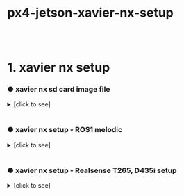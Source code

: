 # px4-jetson-xavier-nx-setup
<br>
<br>

# 1. xavier nx setup
### ● xavier nx sd card image file

<details><summary>[click to see]</summary>
  
  - Download the image file fomr nvidia [Jetson Download Center](https://developer.nvidia.com/embedded/downloads)   
     In my case, 4.5.1 was the latest one, so I downloaded this   
     
  - Write the image file to your sd card with [Rufus](https://rufus.ie/en/) or [Etcher](https://www.balena.io/etcher/), whatever with your way   
  ![image](https://user-images.githubusercontent.com/72853382/119228985-ab42ed80-bb50-11eb-98d7-162190234040.png)

</details>

<br>

### ● xavier nx setup - ROS1 melodic

<details><summary>[click to see]</summary>
  
  - Set up the ROS melodic and I followed [this site](https://www.stereolabs.com/blog/ros-and-nvidia-jetson-xavier-nx/)
  ~~~shell
  $ sudo sh -c 'echo "deb http://packages.ros.org/ros/ubuntu $(lsb_release -sc) main" > /etc/apt/sources.list.d/ros-latest.list'
  $ sudo apt-key adv --keyserver 'hkp://keyserver.ubuntu.com:80' --recv-key C1CF6E31E6BADE8868B172B4F42ED6FBAB17C654
  $ sudo apt update
  $ sudo apt install ros-melodic-desktop
  $ sudo apt install python-rosdep
  $ sudo rosdep init
  $ rosdep update
  $ echo "source /opt/ros/melodic/setup.bash" >> ~/.bashrc 
  $ source ~/.bashrc
  $ sudo apt-get install cmake python-catkin-pkg python-empy python-nose python-setuptools libgtest-dev python-rosinstall python-rosinstall-generator python-wstool build-essential git
  $ sudo apt-get install python-catkin-tools
  $ mkdir -p ~/catkin_ws/src 
  $ cd ~/catkin_ws/
  $ catkin build
  $ echo "source ~/catkin_ws/devel/setup.bash" >> ~/.bashrc 
  $ source ~/.bashrc
~~~
</details>

<br>

### ● xavier nx setup - Realsense T265, D435i setup

<details><summary>[click to see]</summary>
  
  - Set up realsense sdk and ros packages and I followed [this git](https://github.com/zinuok/Xavier_NX)
  ~~~shell
  $ cd
  $ git clone https://github.com/IntelRealSense/librealsense.git
  $ cd librealsense
  $ sudo apt-get update && sudo apt-get upgrade
  $ sudo apt-get install -y git libssl-dev libusb-1.0-0-dev pkg-config libgtk-3-dev


~~~
</details>

<br>

